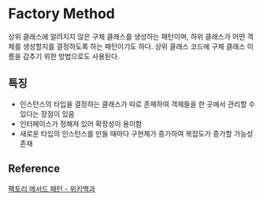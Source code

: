 # Factory Method

상위 클래스에 알려지지 않은 구체 클래스를 생성하는 패턴이며, 하위 클래스가 어떤 객체를 생성할지를 결정하도록 하는 패턴이기도 하다.
상위 클래스 코드에 구체 클래스 이름을 감추기 위한 방법으로도 사용된다.


## 특징

- 인스턴스의 타입을 결정하는 클래스가 따로 존재하여 객체들을 한 곳에서 관리할 수 있다는 장점이 있음
- 인터페이스가 정해져 있어 확장성이 용이함
- 새로운 타입의 인스턴스를 만들 때마다 구현체가 증가하여 복잡도가 증가할 가능성 존재 


## Reference

[팩토리 메서드 패턴 - 위키백과](https://ko.wikipedia.org/wiki/%ED%8C%A9%ED%86%A0%EB%A6%AC_%EB%A9%94%EC%84%9C%EB%93%9C_%ED%8C%A8%ED%84%B4)